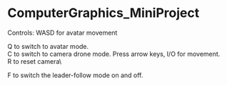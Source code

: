 # ComputerGraphics_MiniProject

Controls:
WASD for avatar movement

Q to switch to avatar mode.\
C to switch to camera drone mode. Press arrow keys, I/O for movement.\
R to reset camera\

F to switch the leader-follow mode on and off.
